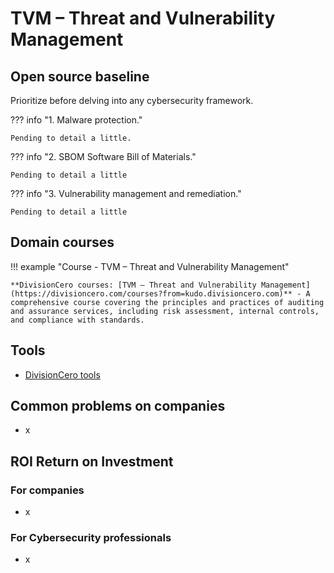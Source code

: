 # TVM – Threat and Vulnerability Management


## Open source baseline

Prioritize before delving into any cybersecurity framework.

??? info "1. Malware protection."

    Pending to detail a little.


??? info "2. SBOM Software Bill of Materials."

    Pending to detail a little


??? info "3. Vulnerability management and remediation."

    Pending to detail a little


## Domain courses

!!! example "Course - TVM – Threat and Vulnerability Management"
        
    **DivisionCero courses: [TVM – Threat and Vulnerability Management](https://divisioncero.com/courses?from=kudo.divisioncero.com)** - A comprehensive course covering the principles and practices of auditing and assurance services, including risk assessment, internal controls, and compliance with standards.


## Tools

- [DivisionCero tools](https://divisioncero.com/tools?from=kudo.divisioncero.com)


## Common problems on companies

- x


## ROI Return on Investment

### For companies

- x

### For Cybersecurity professionals

- x
